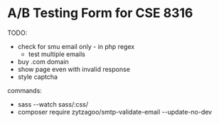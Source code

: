 # A/B Testing Form for CSE 8316

TODO:
- check for smu email only - in php regex
	- test multiple emails
- buy .com domain
- show page even with invalid response
- style captcha

commands:
- sass --watch sass/:css/
- composer require zytzagoo/smtp-validate-email --update-no-dev 